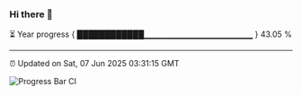 ### Hi there 👋

⏳ Year progress { ████████████▁▁▁▁▁▁▁▁▁▁▁▁▁▁▁▁▁▁ } 43.05 %

---

⏰ Updated on Sat, 07 Jun 2025 03:31:15 GMT

![Progress Bar CI](https://github.com/IshwaranRudhara/GIT-ACTION/workflows/Progress%20Bar%20CI/badge.svg)
